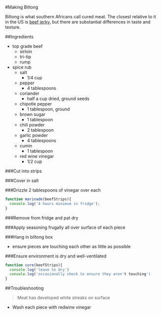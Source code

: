 #Making Biltong

Biltong is what southern Africans call cured meat. The closest relative to it in the US is [beef jerky](https://en.wikipedia.org/wiki/Jerky), but there are substantial differences in taste and texture.

##Ingredients
- top grade beef
  * sirloin
  * tri-tip
  * rump
- spice rub
  - salt
    * 1/4 cup
  - pepper
    * 4 tablespoons
  - coriander
    * half a cup dried, ground seeds
  - chipotle pepper
    * 1 tablespoon, ground
  - brown sugar
    * 1 tablespoon
  - chili powder
    * 2 tablespoon
  - garlic powder
    * 4 tablespoons
  - cumin
    * 1 tablespoon
  - red wine vinegar
    * 1/2 cup


###Cut into strips

###Cover in salt

###Drizzle 2 tablespoons of vinegar over each

```javascript
function marinade(beefStrips){
  console.log('4 hours minimum in fridge');
}
```

###Remove from fridge and pat dry

###Apply seasoning frugally all over surface of each piece

###Hang in biltong box
  - ensure pieces are touching each other as little as possible

###Ensure environment is dry and well-ventilated

```javascript
function cure(beefStrips){
  console.log('leave to dry')
  console.log('occasionally check to ensure they aren't touching')
}
```


##Troubleshooting
>Meat has developed white streaks on surface
  - Wash each piece with redwine vinegar










